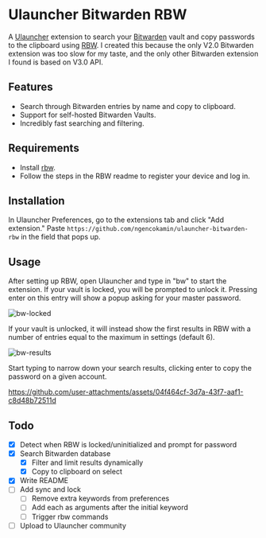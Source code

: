 # Ulauncher Bitwarden RBW

A [Ulauncher](https://ulauncher.io/) extension to search your [Bitwarden](https://bitwarden.com/) vault and copy passwords to the clipboard using [RBW](https://github.com/doy/rbw). I created this because the only V2.0 Bitwarden extension was too slow for my taste, and the only other Bitwarden extension I found is based on V3.0 API. 

## Features

- Search through Bitwarden entries by name and copy to clipboard.
- Support for self-hosted Bitwarden Vaults.
- Incredibly fast searching and filtering.

## Requirements

- Install [rbw](https://github.com/doy/rbw).
- Follow the steps in the RBW readme to register your device and log in.

## Installation

In Ulauncher Preferences, go to the extensions tab and click "Add extension." Paste `https://github.com/ngencokamin/ulauncher-bitwarden-rbw` in the field that pops up. 

## Usage

After setting up RBW, open Ulauncher and type in "bw" to start the extension. If your vault is locked, you will be prompted to unlock it. Pressing enter on this entry will show a popup asking for your master password.

![bw-locked](https://github.com/user-attachments/assets/ea7f31ed-e064-443e-8c6b-45dd306a56ef)


If your vault is unlocked, it will instead show the first results in RBW with a number of entries equal to the maximum in settings (default 6).

![bw-results](https://github.com/user-attachments/assets/d6b1f404-f2d0-4ff2-8064-ee4c56025c61)


Start typing to narrow down your search results, clicking enter to copy the password on a given account.


https://github.com/user-attachments/assets/04f464cf-3d7a-43f7-aaf1-c8d48b72511d



## Todo

- [x] Detect when RBW is locked/uninitialized and prompt for password
- [x] Search Bitwarden database
  - [x] Filter and limit results dynamically
  - [x] Copy to clipboard on select
- [x] Write README
- [ ] Add sync and lock
  - [ ] Remove extra keywords from preferences
  - [ ] Add each as arguments after the initial keyword
  - [ ] Trigger rbw commands
- [ ] Upload to Ulauncher community
